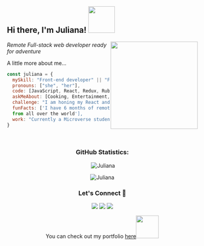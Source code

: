 <h2> Hi there, I'm Juliana! <img src="https://media.giphy.com/media/26Fxy3Iz1ari8oytO/giphy.gif" width="70"></h2>
<img align='right' src="https://media.giphy.com/media/dWxO36Jzd6bTSt5dIY/giphy.gif" width="230">
<p><em>Remote Full-stack web developer ready for adventure</em>
  

A little more about me...  

```javascript
const juliana = {
  mySkill: "Front-end developer" || "Full-stack web developer",
  pronouns: ["she", "her"],
  code: [JavaScript, React, Redux, Ruby on Rails, HTML/CSS, Semantic UI, Bootstrap],
  askMeAbout: [Cooking, Entertainment, Food Recipes],
  challenge: "I am honing my React and Redux skills",
  funFacts: ['I have 6 months of remote work experience with devs 
  from all over the world'],
  work: "Currently a Microverse student"
}
```

<!--START_SECTION:waka-->

<!--END_SECTION:waka-->

<br>

<h3 align="center">GitHub Statistics:</h3>

<p align="center">&nbsp;<img src="https://github-readme-stats.vercel.app/api?username=julie-ify&show_icons=true&locale=en" alt="Juliana" /></p>

<p align="center"><img src="https://github-readme-streak-stats.herokuapp.com/?user=julie-ify&theme=radical" alt="Juliana" /></p>

<h3 align="center">Let's Connect 🤝</h3>
<div align="center">
<a target="_blank"
href="https://www.linkedin.com/in/juliana-ifionu-4a9492212/"><img
src="https://img.shields.io/badge/-LinkedIn-0077b5?style=for-the-badge&logo=LinkedIn&logoColor=white"></img></a> <a target="_blank"
href="mailto:julieifionu@gmail.com"><img
src="https://img.shields.io/badge/-Gmail-D14836?style=for-the-badge&logo=Gmail&logoColor=white"></img></a> <a target="_blank"
href=" https://mobile.twitter.com/juliana_ifionu"><img
src="https://img.shields.io/badge/-Twitter-1DA1F2?style=for-the-badge&logo=Twitter&logoColor=white"></img></a>
<div/>


<p>You can check out my portfolio <a href="https://julie-ify.github.io/Portfolio-Mobile-version/">here</a><img src="https://media.giphy.com/media/cKPse5DZaptID3YAMK/giphy.gif" width="60"></p>
